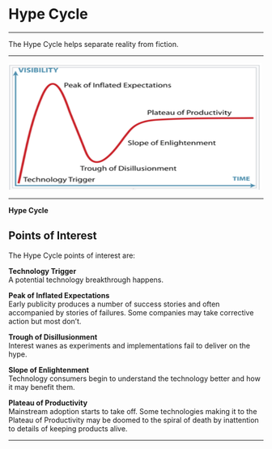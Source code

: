 # Hype Cycle

---

The Hype Cycle helps separate reality from fiction.

---

<img src="hypecycle.png" height=250 width=500 />

---

**Hype Cycle**
## Points of Interest

The Hype Cycle points of interest are:

**Technology Trigger**  
A potential technology breakthrough happens.

**Peak of Inflated Expectations**  
Early publicity produces a number of success stories and often accompanied by stories of failures. Some companies may take corrective action but most don’t.

**Trough of Disillusionment**  
Interest wanes as experiments and implementations fail to deliver on the hype.

**Slope of Enlightenment**  
Technology consumers begin to understand the technology better and how it may benefit them.

**Plateau of Productivity**  
Mainstream adoption starts to take off. Some technologies making it to the Plateau of Productivity may be doomed to the spiral of death by inattention to details of keeping products alive.

---